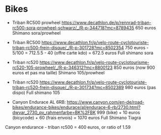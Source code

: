 
# Bikes

- Triban RC500 prowheel 
https://www.decathlon.de/p/rennrad-triban-rc500-sora-prowheel-schwarz/_/R-p-344718?mc=8789435
650 euros
Shimano sora/prowheel

- Triban RC500
https://www.decathlon.fr/p/velo-route-cyclotouriste-triban-rc500-frein-disque/_/R-p-301728?mc=8502354
750 euros - 5/100 = 712.5.5 - 40 (offre carte kdo) = 672.5 euros 
Full shimano sora

- Triban rc520
https://www.decathlon.fr/p/velo-route-cyclotourisme-rc520-105-prowheel/_/R-p-346312?mc=8800123
850 euros (now 900 euros et pas ma taille)
Shimano 105/prowheel

- Triban rc520
https://www.decathlon.fr/p/velo-route-cyclotouriste-triban-rc520-frein-disque/_/R-p-301734?mc=8502389
980 euros (pas dispo)
Full shimano 105

- Canyon Endurace AL 6RB: https://www.canyon.com/en-de/road-bikes/endurance-bikes/endurace/al/endurace-6-rb/2730.html?dwvar_2730_pv_rahmenfarbe=BK%2FBK
999 (bike) + 10 euros (bicycode) + 60 (frais envois) = 1070 euros
Full Shimano Tiagra

Canyon endurance - triban rc500 = 400 euros, or ratio of 1.59 
